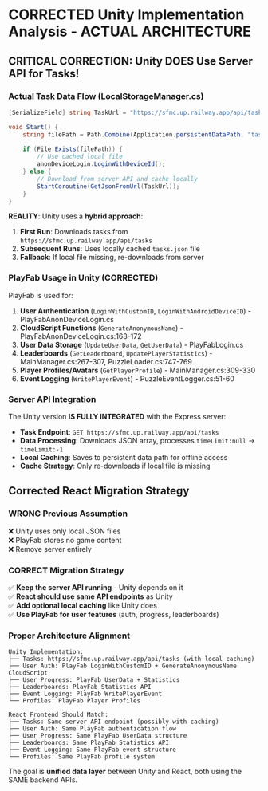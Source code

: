 # CORRECTED Unity Implementation Analysis - ACTUAL ARCHITECTURE

## CRITICAL CORRECTION: Unity DOES Use Server API for Tasks!

### Actual Task Data Flow (LocalStorageManager.cs)

```csharp
[SerializeField] string TaskUrl = "https://sfmc.up.railway.app/api/tasks"; // Line 16

void Start() {
    string filePath = Path.Combine(Application.persistentDataPath, "tasks.json");
    
    if (File.Exists(filePath)) {
        // Use cached local file
        anonDeviceLogin.LoginWithDeviceId();
    } else {
        // Download from server API and cache locally  
        StartCoroutine(GetJsonFromUrl(TaskUrl));
    }
}
```

**REALITY**: Unity uses a **hybrid approach**:
1. **First Run**: Downloads tasks from `https://sfmc.up.railway.app/api/tasks`
2. **Subsequent Runs**: Uses locally cached `tasks.json` file
3. **Fallback**: If local file missing, re-downloads from server

### PlayFab Usage in Unity (CORRECTED)

PlayFab is used for:
1. **User Authentication** (`LoginWithCustomID`, `LoginWithAndroidDeviceID`) - PlayFabAnonDeviceLogin.cs  
2. **CloudScript Functions** (`GenerateAnonymousName`) - PlayFabAnonDeviceLogin.cs:168-172
3. **User Data Storage** (`UpdateUserData`, `GetUserData`) - PlayFabLogin.cs
4. **Leaderboards** (`GetLeaderboard`, `UpdatePlayerStatistics`) - MainManager.cs:267-307, PuzzleLoader.cs:747-769
5. **Player Profiles/Avatars** (`GetPlayerProfile`) - MainManager.cs:309-330
6. **Event Logging** (`WritePlayerEvent`) - PuzzleEventLogger.cs:51-60

### Server API Integration

The Unity version **IS FULLY INTEGRATED** with the Express server:
- **Task Endpoint**: `GET https://sfmc.up.railway.app/api/tasks`
- **Data Processing**: Downloads JSON array, processes `timeLimit:null` → `timeLimit:-1`
- **Local Caching**: Saves to persistent data path for offline access
- **Cache Strategy**: Only re-downloads if local file is missing

## Corrected React Migration Strategy

### WRONG Previous Assumption
❌ Unity uses only local JSON files  
❌ PlayFab stores no game content  
❌ Remove server entirely

### CORRECT Migration Strategy
✅ **Keep the server API running** - Unity depends on it  
✅ **React should use same API endpoints** as Unity  
✅ **Add optional local caching** like Unity does  
✅ **Use PlayFab for user features** (auth, progress, leaderboards)

### Proper Architecture Alignment

```
Unity Implementation:
├── Tasks: https://sfmc.up.railway.app/api/tasks (with local caching)
├── User Auth: PlayFab LoginWithCustomID + GenerateAnonymousName CloudScript  
├── User Progress: PlayFab UserData + Statistics
├── Leaderboards: PlayFab Statistics API
├── Event Logging: PlayFab WritePlayerEvent
└── Profiles: PlayFab Player Profiles

React Frontend Should Match:
├── Tasks: Same server API endpoint (possibly with caching)
├── User Auth: Same PlayFab authentication flow
├── User Progress: Same PlayFab UserData structure  
├── Leaderboards: Same PlayFab Statistics API
├── Event Logging: Same PlayFab event structure
└── Profiles: Same PlayFab profile system
```

The goal is **unified data layer** between Unity and React, both using the SAME backend APIs.
